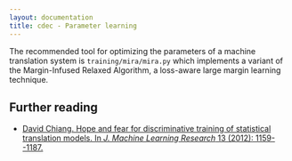 ```yaml
---
layout: documentation
title: cdec - Parameter learning
---
```


The recommended tool for optimizing the parameters of a machine translation system is `training/mira/mira.py` which implements a variant of the Margin-Infused Relaxed Algorithm, a loss-aware large margin learning technique.

## Further reading
* [David Chiang. Hope and fear for discriminative training of statistical translation models. In *J. Machine Learning Research* 13 (2012): 1159--1187.](http://www.isi.edu/~chiang/papers/chiang-jmlr12.pdf)
